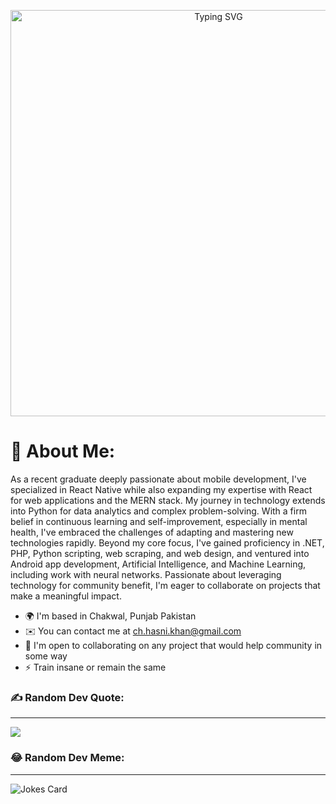 <p align="center">
  <img src="https://readme-typing-svg.demolab.com/?lines=Hi+👋+My+name+is+HASSAN+NAWAZ;Call+me+😎+HASNI+😎;I+Am+In+😍LOVE😍+With+🙈+👀+🙈+👀;<-------😍+Coding+😍+------->" alt="Typing SVG" width=650>
</p> 
 
<p align="center">
  <h1>💫 About Me:</h1>
</p>

  As a recent graduate deeply passionate about mobile development, I've specialized in React Native while also expanding my expertise with React for web applications and the MERN stack. My journey in technology extends into Python for data analytics and complex problem-solving. With a firm belief in continuous learning and self-improvement, especially in mental health, I've embraced the challenges of adapting and mastering new technologies rapidly. Beyond my core focus, I've gained proficiency in .NET, PHP, Python scripting, web scraping, and web design, and ventured into Android app development, Artificial Intelligence, and Machine Learning, including work with neural networks. Passionate about leveraging technology for community benefit, I'm eager to collaborate on projects that make a meaningful impact.<br>
  * 🌍  I'm based in Chakwal, Punjab Pakistan<br>
  * ✉️  You can contact me at <a href="mailto:ch.hasni.khan@gmail.com">ch.hasni.khan@gmail.com</a><br>
  * 🤝  I'm open to collaborating on any project that would help community in some way<br>
  * ⚡  Train insane or remain the same

### ✍️ Random Dev Quote:
------------------
![](https://quotes-github-readme.vercel.app/api?type=horizontal&theme=gruvbox)<br/>

### 😂 Random Dev Meme:
------------------
![Jokes Card](https://readme-jokes.vercel.app/api)<br/>
